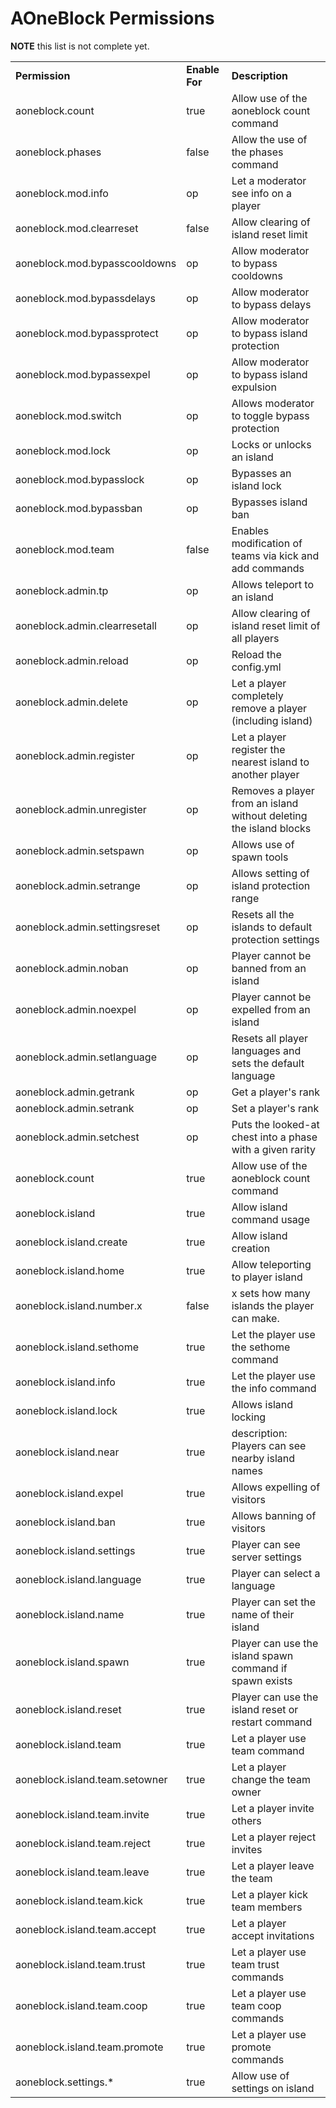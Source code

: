 # AOneBlock Permissions

**NOTE** this list is not complete yet.

<table align='center'>
<tr>
  <td align='left'><b>Permission</b></td>
  <td align='left'><b>Enable For</b></td>
  <td align='left'><b>Description</b></td>
</tr>
<tr>
  <td align='left'>aoneblock.count</td>
  <td align='left'>true</td>
  <td align='left'>Allow use of the aoneblock count command</td>
</tr>
<tr>
  <td align='left'>aoneblock.phases</td>
  <td align='left'>false</td>
  <td align='left'>Allow the use of the phases command</td>
</tr>
<tr>
  <td align='left'>aoneblock.mod.info</td>
  <td align='left'>op</td>
  <td align='left'>Let a moderator see info on a player</td>
</tr>
<tr>
  <td align='left'>aoneblock.mod.clearreset</td>
  <td align='left'>false</td>
  <td align='left'>Allow clearing of island reset limit</td>
</tr>
<tr>
  <td align='left'>aoneblock.mod.bypasscooldowns</td>
  <td align='left'>op</td>
  <td align='left'>Allow moderator to bypass cooldowns</td>
</tr>
<tr>
  <td align='left'>aoneblock.mod.bypassdelays</td>
  <td align='left'>op</td>
  <td align='left'>Allow moderator to bypass delays</td>
</tr>
<tr>
  <td align='left'>aoneblock.mod.bypassprotect</td>
  <td align='left'>op</td>
  <td align='left'>Allow moderator to bypass island protection</td>
</tr>
<tr>
  <td align='left'>aoneblock.mod.bypassexpel</td>
  <td align='left'>op</td>
  <td align='left'>Allow moderator to bypass island expulsion</td>
</tr>
<tr>
  <td align='left'>aoneblock.mod.switch</td>
  <td align='left'>op</td>
  <td align='left'>Allows moderator to toggle bypass protection</td>
</tr>
<tr>
  <td align='left'>aoneblock.mod.lock</td>
  <td align='left'>op</td>
  <td align='left'>Locks or unlocks an island</td>
</tr>
<tr>
  <td align='left'>aoneblock.mod.bypasslock</td>
  <td align='left'>op</td>
  <td align='left'>Bypasses an island lock</td>
</tr>
<tr>
  <td align='left'>aoneblock.mod.bypassban</td>
  <td align='left'>op</td>
  <td align='left'>Bypasses island ban</td>
</tr>
<tr>
  <td align='left'>aoneblock.mod.team</td>
  <td align='left'>false</td>
  <td align='left'>Enables modification of teams via kick and add commands</td>
</tr>
<tr>
  <td align='left'>aoneblock.admin.tp</td>
  <td align='left'>op</td>
  <td align='left'>Allows teleport to an island</td>
</tr>
<tr>
  <td align='left'>aoneblock.admin.clearresetall</td>
  <td align='left'>op</td>
  <td align='left'>Allow clearing of island reset limit of all players</td>
</tr>
<tr>
  <td align='left'>aoneblock.admin.reload</td>
  <td align='left'>op</td>
  <td align='left'>Reload the config.yml</td>
</tr>
<tr>
  <td align='left'>aoneblock.admin.delete</td>
  <td align='left'>op</td>
  <td align='left'>Let a player completely remove a player (including island)</td>
</tr>
<tr>
  <td align='left'>aoneblock.admin.register</td>
  <td align='left'>op</td>
  <td align='left'>Let a player register the nearest island to another player</td>
</tr>
<tr>
  <td align='left'>aoneblock.admin.unregister</td>
  <td align='left'>op</td>
  <td align='left'>Removes a player from an island without deleting the island blocks</td>
</tr>
<tr>
  <td align='left'>aoneblock.admin.setspawn</td>
  <td align='left'>op</td>
  <td align='left'>Allows use of spawn tools</td>
</tr>
<tr>
  <td align='left'>aoneblock.admin.setrange</td>
  <td align='left'>op</td>
  <td align='left'>Allows setting of island protection range</td>
</tr>
<tr>
  <td align='left'>aoneblock.admin.settingsreset</td>
  <td align='left'>op</td>
  <td align='left'>Resets all the islands to default protection settings</td>
</tr>
<tr>
  <td align='left'>aoneblock.admin.noban</td>
  <td align='left'>op</td>
  <td align='left'>Player cannot be banned from an island</td>
</tr>
<tr>
  <td align='left'>aoneblock.admin.noexpel</td>
  <td align='left'>op</td>
  <td align='left'>Player cannot be expelled from an island</td>
</tr>
<tr>
  <td align='left'>aoneblock.admin.setlanguage</td>
  <td align='left'>op</td>
  <td align='left'>Resets all player languages and sets the default language</td>
</tr>
<tr>
  <td align='left'>aoneblock.admin.getrank</td>
  <td align='left'>op</td>
  <td align='left'>Get a player's rank</td>
</tr>
<tr>
  <td align='left'>aoneblock.admin.setrank</td>
  <td align='left'>op</td>
  <td align='left'>Set a player's rank</td>
</tr>
<tr>
  <td align='left'>aoneblock.admin.setchest</td>
  <td align='left'>op</td>
  <td align='left'>Puts the looked-at chest into a phase with a given rarity</td>
</tr>
<tr>
  <td align='left'>aoneblock.count</td>
  <td align='left'>true </td>
  <td align='left'>Allow use of the aoneblock count command</td>
</tr>
<tr>
  <td align='left'>aoneblock.island</td>
  <td align='left'>true</td>
  <td align='left'>Allow island command usage</td>
</tr>
<tr>
  <td align='left'>aoneblock.island.create</td>
  <td align='left'>true</td>
  <td align='left'>Allow island creation</td>
</tr>
<tr>
  <td align='left'>aoneblock.island.home</td>
  <td align='left'>true</td>
  <td align='left'>Allow teleporting to player island</td>
</tr>
<tr>
  <td align='left'>aoneblock.island.number.x</td>
  <td align='left'>false</td>
  <td align='left'>x sets how many islands the player can make.</td>
</tr>
<tr>
  <td align='left'>aoneblock.island.sethome</td>
  <td align='left'>true</td>
  <td align='left'>Let the player use the sethome command</td>
</tr>
<tr>
  <td align='left'>aoneblock.island.info</td>
  <td align='left'>true</td>
  <td align='left'>Let the player use the info command</td>
</tr>
<tr>
  <td align='left'>aoneblock.island.lock</td>
  <td align='left'>true</td>
  <td align='left'>Allows island locking</td>
</tr>
<tr>
  <td align='left'>aoneblock.island.near</td>
  <td align='left'>true</td>
  <td align='left'>description: Players can see nearby island names</td>
</tr>
<tr>
  <td align='left'>aoneblock.island.expel</td>
  <td align='left'>true</td>
  <td align='left'>Allows expelling of visitors</td>
</tr>
<tr>
  <td align='left'>aoneblock.island.ban</td>
  <td align='left'>true</td>
  <td align='left'>Allows banning of visitors</td>
</tr>
<tr>
  <td align='left'>aoneblock.island.settings</td>
  <td align='left'>true</td>
  <td align='left'>Player can see server settings</td>
</tr>
<tr>
  <td align='left'>aoneblock.island.language</td>
  <td align='left'>true</td>
  <td align='left'>Player can select a language</td>
</tr>
<tr>
  <td align='left'>aoneblock.island.name</td>
  <td align='left'>true</td>
  <td align='left'>Player can set the name of their island</td>
</tr>
<tr>
  <td align='left'>aoneblock.island.spawn</td>
  <td align='left'>true</td>
  <td align='left'>Player can use the island spawn command if spawn exists</td>
</tr>
<tr>
  <td align='left'>aoneblock.island.reset</td>
  <td align='left'>true</td>
  <td align='left'>Player can use the island reset or restart command</td>
</tr>
<tr>
  <td align='left'>aoneblock.island.team</td>
  <td align='left'>true</td>
  <td align='left'>Let a player use team command</td>
</tr>
<tr>
  <td align='left'>aoneblock.island.team.setowner</td>
  <td align='left'>true</td>
  <td align='left'>Let a player change the team owner</td>
</tr>
<tr>
  <td align='left'>aoneblock.island.team.invite</td>
  <td align='left'>true</td>
  <td align='left'>Let a player invite others</td>
</tr>
<tr>
  <td align='left'>aoneblock.island.team.reject</td>
  <td align='left'>true</td>
  <td align='left'>Let a player reject invites</td>
</tr>
<tr>
  <td align='left'>aoneblock.island.team.leave</td>
  <td align='left'>true</td>
  <td align='left'>Let a player leave the team</td>
</tr>
<tr>
  <td align='left'>aoneblock.island.team.kick</td>
  <td align='left'>true</td>
  <td align='left'>Let a player kick team members</td>
</tr>
<tr>
  <td align='left'>aoneblock.island.team.accept</td>
  <td align='left'>true</td>
  <td align='left'>Let a player accept invitations</td>
</tr>
<tr>
  <td align='left'>aoneblock.island.team.trust</td>
  <td align='left'>true</td>
  <td align='left'>Let a player use team trust commands</td>
</tr>
<tr>
  <td align='left'>aoneblock.island.team.coop</td>
  <td align='left'>true</td>
  <td align='left'>Let a player use team coop commands</td>
</tr>
<tr>
  <td align='left'>aoneblock.island.team.promote</td>
  <td align='left'>true</td>
  <td align='left'>Let a player use promote commands</td>
</tr>
<tr>
  <td align='left'>aoneblock.settings.*</td>
  <td align='left'>true</td>
  <td align='left'>Allow use of settings on island</td>
</tr>
</table>

